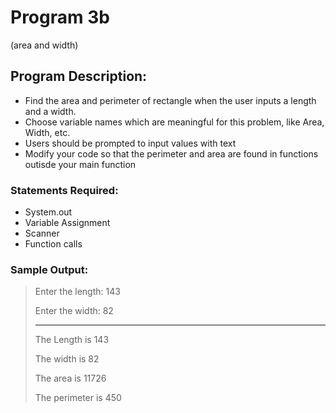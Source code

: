 # Program 3b
(area and width)

## Program Description:  
- Find the area and perimeter of rectangle when the user inputs a length and a width.
- Choose variable names which are meaningful for this problem, like Area, Width, etc.
- Users should be prompted to input values with text
- Modify your code so that the perimeter and area are found in functions outisde your main function


### Statements Required: 
- System.out
- Variable Assignment
- Scanner
- Function calls

### Sample Output:
>Enter the length: 143
>
>Enter the width: 82
>
>-------------
>
>The Length is 143
>
>The width is 82
>
>
>The area is 11726
>
>The perimeter is 450
